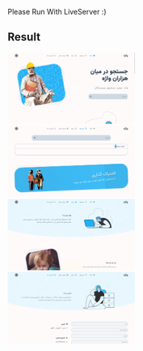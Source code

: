 Please Run With LiveServer :)

## Result
<img src="./Image/screenshot/home.png" alt="Home Result" width="50%"/>
<img src="./Image/screenshot/search.png" alt="Search Result" width="50%"/>

<br />

<img src="./Image/screenshot/about.png" alt="About Result" width="50%"/>
<img src="./Image/screenshot/contact.png" alt="Contact Result" width="50%"/>